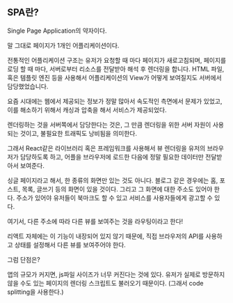 ## SPA란?

Single Page Application의 약자이다.

말 그대로 페이지가 1개인 어플리케이션이다.

전통적인 어플리케이션 구조는 유저가 요청할 때 마다 페이지가 새로고침되며, 페이지를 로딩 할 때 마다, 서버로부터 리소스를 전달받아 해석 후 렌더링을 합니다. HTML 파일, 혹은 템플릿 엔진 등을 사용해서 어플리케이션의 View가 어떻게 보여질지도 서버에서 담당했었습니다.

요즘 시대에는 웹에서 제공되는 정보가 정말 많아서 속도적인 측면에서 문제가 있었고, 
이를 해소하기 위해서 캐싱과 압축을 해서 서비스가 제공되었다.

렌더링하는 것을 서버쪽에서 담당한다는 것은, 그 만큼 렌더링을 위한 서버 자원이 사용되는 것이고, 불필요한 트래픽도 낭비됨을 의미한다.

그래서 React같은 라이브러리 혹은 프레임워크를 사용해서 뷰 렌더링을 유저의 브라우저가 담당하도록 하고, 어플을 브라우저에 로드한 다음에 정말 필요한 데이터만 전달받아서 보여준다.



싱글 페이지라고 해서, 한 종류의 화면만 있는 것도 아니다.
블로그 같은 경우에는 홈, 포스트, 목록, 글쓰기 등의 화면이 있을 것이다.
그리고 그 화면에 대한 주소도 있어야 한다.
주소가 있어야 유저들이 북마크도 할 수 있고 서비스를 사용자들에게 광고할 수 있다.

여기서, 다른 주소에 따라 다른 뷰를 보여주는 것을 라우팅이라고 한다!

리액트 자체에는 이 기능이 내장되어 있지 않기 때문에, 직접 브라우저의 API를 사용하고 상태를 설정해서 다른 뷰를 보여주어야 한다.



그럼 단점은?

앱의 규모가 커지면, js파일 사이즈가 너무 커진다는 것에 있다.
유저가 실제로 방문하지 않을 수도 있는 페이지의 렌더링 스크립트도 불러오기 때문이다.
(그래서 code splitting을 사용한다.)

